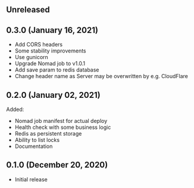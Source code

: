 ## Unreleased

## 0.3.0 (January 16, 2021)

- Add CORS headers
- Some stability improvements
- Use gunicorn
- Upgrade Nomad job to v1.0.1
- Add save param to redis database
- Change header name as Server may be overwritten by e.g. CloudFlare

## 0.2.0 (January 02, 2021)

Added:

- Nomad job manifest for actual deploy
- Health check with some business logic
- Redis as persistent storage
- Ability to list locks
- Documentation

## 0.1.0 (December 20, 2020)

- Initial release

